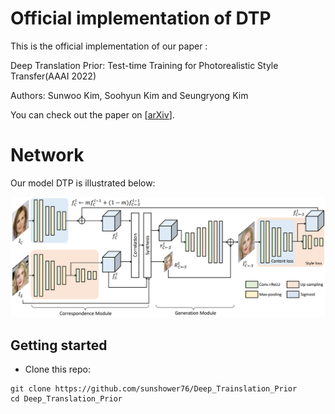# Official implementation of DTP

This is the official implementation of our paper :

Deep Translation Prior: Test-time Training for Photorealistic Style Transfer(AAAI 2022)

Authors: Sunwoo Kim, Soohyun Kim and Seungryong Kim

You can check out the paper on [[arXiv](https://arxiv.org/abs/2112.06150)].

# Network

Our model DTP is illustrated below:

![alt text](/images/network.png)

## Getting started

- Clone this repo:
```
git clone https://github.com/sunshower76/Deep_Trainslation_Prior
cd Deep_Translation_Prior
```
